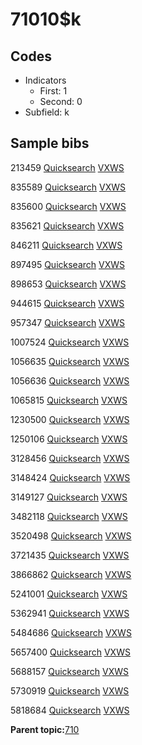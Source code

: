 # 71010$k

## Codes

-   Indicators
    -   First: 1
    -   Second: 0
-   Subfield: k

## Sample bibs

213459 [Quicksearch](https://search.library.yale.edu/catalog/213459) [VXWS](http://prodorbis.library.yale.edu:7014/vxws/GetHoldingsService?bibId=213459)

835589 [Quicksearch](https://search.library.yale.edu/catalog/835589) [VXWS](http://prodorbis.library.yale.edu:7014/vxws/GetHoldingsService?bibId=835589)

835600 [Quicksearch](https://search.library.yale.edu/catalog/835600) [VXWS](http://prodorbis.library.yale.edu:7014/vxws/GetHoldingsService?bibId=835600)

835621 [Quicksearch](https://search.library.yale.edu/catalog/835621) [VXWS](http://prodorbis.library.yale.edu:7014/vxws/GetHoldingsService?bibId=835621)

846211 [Quicksearch](https://search.library.yale.edu/catalog/846211) [VXWS](http://prodorbis.library.yale.edu:7014/vxws/GetHoldingsService?bibId=846211)

897495 [Quicksearch](https://search.library.yale.edu/catalog/897495) [VXWS](http://prodorbis.library.yale.edu:7014/vxws/GetHoldingsService?bibId=897495)

898653 [Quicksearch](https://search.library.yale.edu/catalog/898653) [VXWS](http://prodorbis.library.yale.edu:7014/vxws/GetHoldingsService?bibId=898653)

944615 [Quicksearch](https://search.library.yale.edu/catalog/944615) [VXWS](http://prodorbis.library.yale.edu:7014/vxws/GetHoldingsService?bibId=944615)

957347 [Quicksearch](https://search.library.yale.edu/catalog/957347) [VXWS](http://prodorbis.library.yale.edu:7014/vxws/GetHoldingsService?bibId=957347)

1007524 [Quicksearch](https://search.library.yale.edu/catalog/1007524) [VXWS](http://prodorbis.library.yale.edu:7014/vxws/GetHoldingsService?bibId=1007524)

1056635 [Quicksearch](https://search.library.yale.edu/catalog/1056635) [VXWS](http://prodorbis.library.yale.edu:7014/vxws/GetHoldingsService?bibId=1056635)

1056636 [Quicksearch](https://search.library.yale.edu/catalog/1056636) [VXWS](http://prodorbis.library.yale.edu:7014/vxws/GetHoldingsService?bibId=1056636)

1065815 [Quicksearch](https://search.library.yale.edu/catalog/1065815) [VXWS](http://prodorbis.library.yale.edu:7014/vxws/GetHoldingsService?bibId=1065815)

1230500 [Quicksearch](https://search.library.yale.edu/catalog/1230500) [VXWS](http://prodorbis.library.yale.edu:7014/vxws/GetHoldingsService?bibId=1230500)

1250106 [Quicksearch](https://search.library.yale.edu/catalog/1250106) [VXWS](http://prodorbis.library.yale.edu:7014/vxws/GetHoldingsService?bibId=1250106)

3128456 [Quicksearch](https://search.library.yale.edu/catalog/3128456) [VXWS](http://prodorbis.library.yale.edu:7014/vxws/GetHoldingsService?bibId=3128456)

3148424 [Quicksearch](https://search.library.yale.edu/catalog/3148424) [VXWS](http://prodorbis.library.yale.edu:7014/vxws/GetHoldingsService?bibId=3148424)

3149127 [Quicksearch](https://search.library.yale.edu/catalog/3149127) [VXWS](http://prodorbis.library.yale.edu:7014/vxws/GetHoldingsService?bibId=3149127)

3482118 [Quicksearch](https://search.library.yale.edu/catalog/3482118) [VXWS](http://prodorbis.library.yale.edu:7014/vxws/GetHoldingsService?bibId=3482118)

3520498 [Quicksearch](https://search.library.yale.edu/catalog/3520498) [VXWS](http://prodorbis.library.yale.edu:7014/vxws/GetHoldingsService?bibId=3520498)

3721435 [Quicksearch](https://search.library.yale.edu/catalog/3721435) [VXWS](http://prodorbis.library.yale.edu:7014/vxws/GetHoldingsService?bibId=3721435)

3866862 [Quicksearch](https://search.library.yale.edu/catalog/3866862) [VXWS](http://prodorbis.library.yale.edu:7014/vxws/GetHoldingsService?bibId=3866862)

5241001 [Quicksearch](https://search.library.yale.edu/catalog/5241001) [VXWS](http://prodorbis.library.yale.edu:7014/vxws/GetHoldingsService?bibId=5241001)

5362941 [Quicksearch](https://search.library.yale.edu/catalog/5362941) [VXWS](http://prodorbis.library.yale.edu:7014/vxws/GetHoldingsService?bibId=5362941)

5484686 [Quicksearch](https://search.library.yale.edu/catalog/5484686) [VXWS](http://prodorbis.library.yale.edu:7014/vxws/GetHoldingsService?bibId=5484686)

5657400 [Quicksearch](https://search.library.yale.edu/catalog/5657400) [VXWS](http://prodorbis.library.yale.edu:7014/vxws/GetHoldingsService?bibId=5657400)

5688157 [Quicksearch](https://search.library.yale.edu/catalog/5688157) [VXWS](http://prodorbis.library.yale.edu:7014/vxws/GetHoldingsService?bibId=5688157)

5730919 [Quicksearch](https://search.library.yale.edu/catalog/5730919) [VXWS](http://prodorbis.library.yale.edu:7014/vxws/GetHoldingsService?bibId=5730919)

5818684 [Quicksearch](https://search.library.yale.edu/catalog/5818684) [VXWS](http://prodorbis.library.yale.edu:7014/vxws/GetHoldingsService?bibId=5818684)

**Parent topic:**[710](../../tags/710/710.md)

